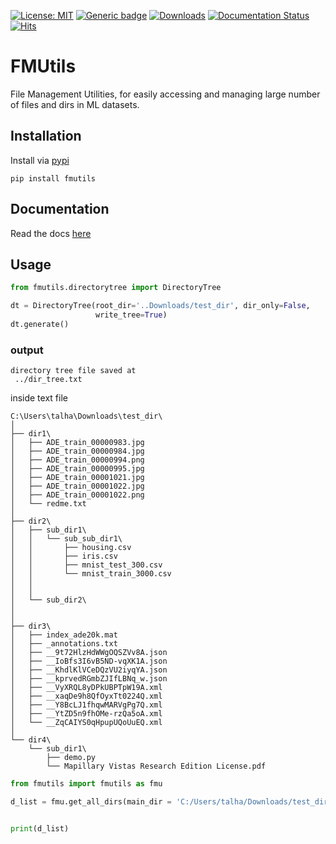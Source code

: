 [![License: MIT](https://img.shields.io/badge/License-MIT-green.svg)](https://opensource.org/licenses/MIT)
 [![Generic badge](https://img.shields.io/badge/Version-0.2.1-red.svg)](https://shields.io/) [![Downloads](https://pepy.tech/badge/fmutils)](https://pepy.tech/project/fmutils) [![Documentation Status](https://readthedocs.org/projects/files-management-utilities/badge/?version=latest)](https://files-management-utilities.readthedocs.io/en/latest/?badge=latest) [![Hits](https://hits.seeyoufarm.com/api/count/incr/badge.svg?url=https%3A%2F%2Fgithub.com%2FMr-TalhaIlyas%2FFMUtils&count_bg=%2379C83D&title_bg=%23555555&icon=&icon_color=%23E7E7E7&title=hits&edge_flat=false)](https://hits.seeyoufarm.com)

# FMUtils
File Management Utilities, for easily accessing and managing large number of files and dirs in ML datasets.
## Installation
Install via [pypi](https://pypi.org/project/fmutils/)
```
pip install fmutils
```
## Documentation
 
Read the docs [here](https://files-management-utilities.readthedocs.io/en/latest/)

## Usage

```python
from fmutils.directorytree import DirectoryTree

dt = DirectoryTree(root_dir='..Downloads/test_dir', dir_only=False,
                   write_tree=True)
dt.generate()
```
### output
```
directory tree file saved at 
 ../dir_tree.txt
```
inside text file
```
C:\Users\talha\Downloads\test_dir\
│
├── dir1\
│   ├── ADE_train_00000983.jpg
│   ├── ADE_train_00000984.jpg
│   ├── ADE_train_00000994.png
│   ├── ADE_train_00000995.jpg
│   ├── ADE_train_00001021.jpg
│   ├── ADE_train_00001022.jpg
│   ├── ADE_train_00001022.png
│   └── redme.txt
│
├── dir2\
│   ├── sub_dir1\
│   │   └── sub_sub_dir1\
│   │       ├── housing.csv
│   │       ├── iris.csv
│   │       ├── mnist_test_300.csv
│   │       └── mnist_train_3000.csv
│   │
│   │
│   └── sub_dir2\
│
│
├── dir3\
│   ├── index_ade20k.mat
│   ├── _annotations.txt
│   ├── __9t72HlzHdWWgOQSZVv8A.json
│   ├── __IoBfs3I6vB5ND-vqXK1A.json
│   ├── __KhdlKlVCeDQzVU2iyqYA.json
│   ├── __kprvedRGmbZJIfLBNq_w.json
│   ├── __VyXRQL8yDPkUBPTpW19A.xml
│   ├── __xaqDe9h8QfOyxTt0224Q.xml
│   ├── __Y8BcLJ1fhqwMARVgPg7Q.xml
│   ├── __YtZD5n9fhOMe-rzQa5oA.xml
│   └── __ZqCAIYS0qHpupUQoUuEQ.xml
│
└── dir4\
    └── sub_dir1\
        ├── demo.py
        └── Mapillary Vistas Research Edition License.pdf

```

```python
from fmutils import fmutils as fmu

d_list = fmu.get_all_dirs(main_dir = 'C:/Users/talha/Downloads/test_dir', sort=True)


print(d_list)
```



